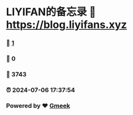 # LIYIFAN的备忘录 :link: https://blog.liyifans.xyz 
### :page_facing_up: [1](https://blog.liyifans.xyz/tag.html) 
### :speech_balloon: 0 
### :hibiscus: 3743 
### :alarm_clock: 2024-07-06 17:37:54 
### Powered by :heart: [Gmeek](https://github.com/Meekdai/Gmeek)

